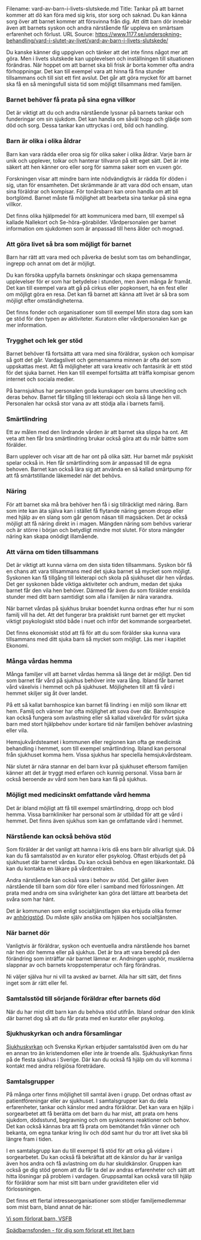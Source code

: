 Filename: vard-av-barn-i-livets-slutskede.md
Title: Tankar på att barnet kommer att dö kan föra med sig kris, stor sorg och saknad. Du kan känna sorg över att barnet kommer att försvinna från dig. Att ditt barn dör innebär även att barnets syskon och andra närstående får uppleva en smärtsam erfarenhet och förlust.
URL Source: https://www.1177.se/undersokning-behandling/vard-i-slutet-av-livet/vard-av-barn-i-livets-slutskede/

Du kanske känner dig uppgiven och tänker att det inte finns något mer att göra. Men i livets slutskede kan upplevelsen och inställningen till situationen förändras. När hoppet om att barnet ska bli frisk är borta kommer ofta andra förhoppningar. Det kan till exempel vara att hinna få fina stunder tillsammans och till sist ett fint avslut. Det går att göra mycket för att barnet ska få en så meningsfull sista tid som möjligt tillsammans med familjen.

### Barnet behöver få prata på sina egna villkor

Det är viktigt att du och andra närstående lyssnar på barnets tankar och funderingar om sin sjukdom. Det kan handla om såväl hopp och glädje som död och sorg. Dessa tankar kan uttryckas i ord, bild och handling.

### **Barn är olika i olika åldrar**

Barn kan vara rädda eller oroa sig för olika saker i olika åldrar. Varje barn är unik och upplever, tolkar och hanterar tillvaron på sitt eget sätt. Det är inte säkert att hen känner oro eller sorg för samma saker som en vuxen gör.

Forskningen visar att mindre barn inte nödvändigtvis är rädda för döden i sig, utan för ensamheten. Det skrämmande är att vara död och ensam, utan sina föräldrar och kompisar. För tonårsbarn kan oron handla om att bli bortglömd. Barnet måste få möjlighet att bearbeta sina tankar på sina egna villkor.

Det finns olika hjälpmedel för att kommunicera med barn, till exempel så kallade Nallekort och Se-höra-görabilder. Vårdpersonalen ger barnet information om sjukdomen som är anpassad till hens ålder och mognad.

### Att göra livet så bra som möjligt för barnet

Barn har rätt att vara med och påverka de beslut som tas om behandlingar, ingrepp och annat om det är möjligt.

Du kan försöka uppfylla barnets önskningar och skapa gemensamma upplevelser för er som har betydelse i stunden, men även många år framåt. Det kan till exempel vara att gå på cirkus eller popkonsert, ha en fest eller om möjligt göra en resa. Det kan få barnet att känna att livet är så bra som möjligt efter omständigheterna.

Det finns fonder och organisationer som till exempel Min stora dag som kan ge stöd för den typen av aktiviteter. Kuratorn eller vårdpersonalen kan ge mer information.

### Trygghet och lek ger stöd

Barnet behöver få fortsätta att vara med sina föräldrar, syskon och kompisar så gott det går. Vardagslivet och gemensamma minnen är ofta det som uppskattas mest. Att få möjligheter att vara kreativ och fantasirik är ett stöd för det sjuka barnet. Hen kan till exempel fortsätta att träffa kompisar genom internet och sociala medier.

På barnsjukhus har personalen goda kunskaper om barns utveckling och deras behov. Barnet får tillgång till lekterapi och skola så länge hen vill. Personalen har också stor vana av att stödja alla i barnets familj.

### Smärtlindring

Ett av målen med den lindrande vården är att barnet ska slippa ha ont. Att veta att hen får bra smärtlindring brukar också göra att du mår bättre som förälder.

Barn upplever och visar att de har ont på olika sätt. Hur barnet mår psykiskt spelar också in. Hen får smärtlindring som är anpassad till de egna behoven. Barnet kan också lära sig att använda en så kallad smärtpump för att få smärtstillande läkemedel när det behövs.

### Näring

För att barnet ska må bra behöver hen få i sig tillräckligt med näring. Barn som inte kan äta själva kan i stället få flytande näring genom dropp eller med hjälp av en slang som går genom näsan till magsäcken. Det är också möjligt att få näring direkt in i magen. Mängden näring som behövs varierar och är större i början och betydligt mindre mot slutet. För stora mängder näring kan skapa onödigt illamående.

### Att värna om tiden tillsammans

Det är viktigt att kunna värna om den sista tiden tillsammans. Syskon bör få en chans att vara tillsammans med det sjuka barnet så mycket som möjligt. Syskonen kan få tillgång till lekterapi och skola på sjukhuset där hen vårdas. Det ger syskonen både viktiga aktiviteter och andrum, medan det sjuka barnet får den vila hen behöver. Därmed får även du som förälder enskilda stunder med ditt barn samtidigt som alla i familjen är nära varandra.

När barnet vårdas på sjukhus brukar boendet kunna ordnas efter hur ni som familj vill ha det. Att det fungerar bra praktiskt runt barnet ger ett mycket viktigt psykologiskt stöd både i nuet och inför det kommande sorgearbetet.

Det finns ekonomiskt stöd att få för att du som förälder ska kunna vara tillsammans med ditt sjuka barn så mycket som möjligt. Läs mer i kapitlet Ekonomi.

### Många vårdas hemma

Många familjer vill att barnet vårdas hemma så länge det är möjligt. Den tid som barnet får vård på sjukhus behöver inte vara lång. Ibland får barnet vård växelvis i hemmet och på sjukhuset. Möjligheten till att få vård i hemmet skiljer sig åt över landet.

På ett så kallat barnhospice kan barnet få lindring i en miljö som liknar ett hem. Familj och vänner har ofta möjlighet att sova över där. Barnhospice kan också fungera som avlastning eller så kallad växelvård för svårt sjuka barn med stort hjälpbehov under kortare tid när familjen behöver avlastning eller vila.

Hemsjukvårdsteamet i kommunen eller regionen kan ofta ge medicinsk behandling i hemmet, som till exempel smärtlindring. Ibland kan personal från sjukhuset komma hem. Vissa sjukhus har speciella hemsjukvårdsteam.

När slutet är nära stannar en del barn kvar på sjukhuset eftersom familjen känner att det är tryggt med erfaren och kunnig personal. Vissa barn är också beroende av vård som hen bara kan få på sjukhus.

### Möjligt med medicinskt omfattande vård hemma

Det är ibland möjligt att få till exempel smärtlindring, dropp och blod hemma. Vissa barnkliniker har personal som är utbildad för att ge vård i hemmet. Det finns även sjukhus som kan ge omfattande vård i hemmet.

### Närstående kan också behöva stöd

Som förälder är det vanligt att hamna i kris då ens barn blir allvarligt sjuk. Då kan du få samtalsstöd av en kurator eller psykolog. Oftast erbjuds det på sjukhuset där barnet vårdas. Du kan också behöva en egen läkarkontakt. Då kan du kontakta en läkare på vårdcentralen.

Andra närstående kan också vara i behov av stöd. Det gäller även närstående till barn som dör före eller i samband med förlossningen. Att prata med andra om sina svårigheter kan göra det lättare att bearbeta det svåra som har hänt.

Det är kommunen som enligt socialtjänstlagen ska erbjuda olika former av [anhörigstöd](https://www.1177.se/sa-fungerar-varden/anhorig---narstaende/anhorigstod---stod-for-dig-som-vardar-eller-stodjer-en-narstaende/). Du måste själv ansöka om hjälpen hos socialtjänsten.

### När barnet dör

Vanligtvis är föräldrar, syskon och eventuella andra närstående hos barnet när hen dör hemma eller på sjukhus. Det är bra att vara beredd på den förändring som inträffar när barnet lämnar er. Andningen upphör, musklerna slappnar av och barnets kroppstemperatur och färg förändras.

Ni väljer själva hur ni vill ta avsked av barnet. Alla har sitt sätt, det finns inget som är rätt eller fel.

### Samtalsstöd till sörjande föräldrar efter barnets död

När du har mist ditt barn kan du behöva stöd utifrån. Ibland ordnar den klinik där barnet dog så att du får prata med en kurator eller psykolog.

### Sjukhuskyrkan och andra församlingar

[Sjukhuskyrkan](https://www.1177.se/lankbiblioteket/nationella-lankar/s/sjukhuskyrkan/) och Svenska Kyrkan erbjuder samtalsstöd även om du har en annan tro än kristendomen eller inte är troende alls. Sjukhuskyrkan finns på de flesta sjukhus i Sverige. Där kan du också få hjälp om du vill komma i kontakt med andra religiösa företrädare.

### Samtalsgrupper

På många orter finns möjlighet till samtal även i grupp. Det ordnas oftast av patientföreningar eller av sjukhuset. I samtalsgrupper kan du dela erfarenheter, tankar och känslor med andra föräldrar. Det kan vara en hjälp i sorgearbetet att få berätta om det barn du har mist, att prata om hens sjukdom, dödsstund, begravning och om syskonens reaktioner och behov. Det kan också kännas bra att få prata om bemötandet från vänner och bekanta, om egna tankar kring liv och död samt hur du tror att livet ska bli längre fram i tiden.

I en samtalsgrupp kan du till exempel få stöd för att orka gå vidare i sorgearbetet. Du kan också få bekräftat att de känslor du har är vanliga även hos andra och få avlastning om du har skuldkänslor. Gruppen kan också ge dig stöd genom att du får ta del av andras erfarenheter och sätt att hitta lösningar på problem i vardagen. Gruppsamtal kan också vara till hjälp för föräldrar som har mist sitt barn under graviditeten eller vid förlossningen.

Det finns ett flertal intresseorganisationer som stödjer familjemedlemmar som mist barn, bland annat de här:

[Vi som förlorat barn, VSFB](https://www.1177.se/lankbiblioteket/nationella-lankar/v/vi-som-forlorat-barn-vsfb/ "Vi som förlorat barn, VSFB")

[Spädbarnsfonden - för dig som förlorat ett litet barn](https://www.1177.se/lankbiblioteket/nationella-lankar/s/spadbarnsfonden/ "Spädbarnsfonden")